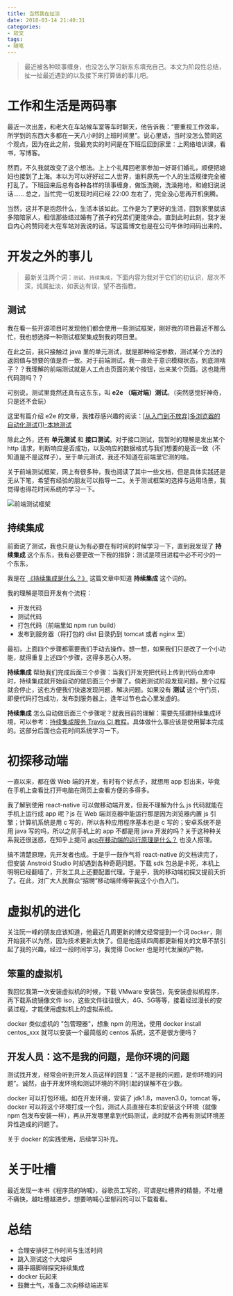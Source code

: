 ```yaml
---
title: 当然我在扯淡
date: 2018-03-14 21:40:31
categories:
- 软文
tags:
- 随笔
---
```


> 最近被各种琐事缠身，也没怎么学习新东东填充自己。本文为阶段性总结，扯一扯最近遇到的以及接下来打算做的事儿吧。

# 工作和生活是两码事

最近一次出差，和老大在车站候车室等车时聊天，他告诉我：“要重视工作效率，所学到的东西大多都在一天八小时的上班时间里”。说心里话，当时没怎么赞同这个观点，因为在此之前，我最充实的时间是在下班后回到家里：上网络培训课，看书，写博客。

然而，不久我就改变了这个想法。上上个礼拜回老家参加一好哥们婚礼，顺便把媳妇也接到了上海。本以为可以好好过二人世界，谁料原先一个人的生活规律完全被打乱了。下班回来后总有各种各样的琐事缠身，做饭洗碗，洗澡拖地，和媳妇说说话...... 总之，当忙完一切发现时间已经 22:00 左右了，完全没心思再开机倒腾。

当然，这并不是抱怨什么，生活本该如此。工作是为了更好的生活，回到家里就该多陪陪家人，相信那些结过婚有了孩子的兄弟们更能体会。直到此时此刻，我才发自内心的赞同老大在车站对我说的话。写这篇博文也是在公司午休时间码出来的。

# 开发之外的事儿

> 最新关注两个词：`测试`、`持续集成`，下面内容为我对于它们的初认识，层次不深，纯属扯淡，如表达有误，望不吝指教。

## 测试

我在看一些开源项目时发现他们都会使用一些测试框架，刚好我的项目最近不那么忙，我也想选择一种测试框架集成到我的项目里。

在此之前，我只接触过 java 里的单元测试，就是那种给定参数，测试某个方法的返回值与想要的值是否一致。对于前端测试，我一直处于意识模糊状态，到底测啥子？？我理解的前端测试就是人工点击页面的某个按钮，出来某个页面。这也能用代码测吗？？

可别说，测试里竟然还真有这东东，叫 **e2e （端对端）测试**。（突然感觉好神奇，只是还不会玩）

这里有篇介绍 e2e 的文章，我推荐感兴趣的阅读：[[从入门到不放弃]多浏览器的自动化测试(1)-本地测试](https://zhuanlan.zhihu.com/p/27473256)

除此之外，还有 **单元测试** 和 **接口测试**。对于接口测试，我暂时的理解是发出某个 http 请求，判断响应是否成功，以及响应的数据格式与我们想要的是否一致（不知道是不是这样子）。至于单元测试，我还不知道在前端里它测的啥。

关于前端测试框架，网上有很多种，我也阅读了其中一些文档，但是具体实践还是无从下笔，希望有经验的朋友可以指导一二。关于测试框架的选择与适用场景，我觉得也得花时间系统的学习一下。

![前端测试框架](https://upload-images.jianshu.io/upload_images/6693922-1c803824d5c870ab.png?imageMogr2/auto-orient/strip%7CimageView2/2/w/1240)

## 持续集成

前面说了测试，我也只是认为有必要在有时间的时候学习一下，直到我发现了 **持续集成** 这个东东，我有必要更改一下我的措辞：测试是项目进程中必不可少的一个东东。

我是在 [《持续集成是什么？》](http://www.ruanyifeng.com/blog/2015/09/continuous-integration.html) 这篇文章中知道  **持续集成** 这个词的。

我的理解是项目开发有个流程：

- 开发代码
- 测试代码
- 打包代码（前端里如 npm run build）
- 发布到服务器（将打包的 dist 目录扔到 tomcat 或者 nginx 里）

最初，上面四个步骤都需要我们手动去操作。想一想，如果我们只是改了一个小功能，就得重复上述四个步骤，这得多恶心人呀。

**持续集成** 帮助我们完成后面三个步骤：当我们开发完把代码上传到代码仓库中时，持续集成就开始自动的做后面三个步骤了。倘若测试阶段发现问题，整个过程就会停止，这也方便我们快速发现问题，解决问题。如果没有 **测试** 这个守门员，即便代码打包成功，发布到服务器上，逢年过节也会心里发虚的。

**持续集成** 怎么自动做后面三个步骤呢？就我目前的理解：需要先搭建持续集成环境，可以参考：[持续集成服务 Travis CI 教程](http://www.ruanyifeng.com/blog/2017/12/travis_ci_tutorial.html)。具体做什么事应该是使用脚本完成的。这部分后面也会花时间系统学习一下。

# 初探移动端

一直以来，都在做 Web 端的开发，有时有个好点子，就想用 app 怼出来，毕竟在手机上查看比打开电脑在网页上查看方便的多得多。

我了解到使用 react-native 可以做移动端开发，但我不理解为什么 js 代码就能在手机上运行成 app 呢？js 在 Web 端浏览器中能运行那是因为浏览器内置 js 引擎；计算机系统是用 c 写的，所以各种应用程序基本也是 c 写的；安卓系统不是用 java 写的吗，所以之前手机上的 app 不都是用 java 开发的吗？关于这种种关系我还很迷惑，在知乎上提问 [app在移动端的运行原理是什么？](https://www.zhihu.com/question/267464093) 也没人搭理。

搞不清楚原理，先开发者也成。于是乎一鼓作气将 react-native 的文档读完了，但安装 Anstroid Studio 时却遇到各种奇葩问题。下载 sdk 包总是卡死，本机上明明已经翻墙了，开发工具上还要配置代理。于是乎，我的移动端初探又提前夭折了。在此，对广大人民群众“招聘”移动端师傅带我这个小白入门。

# 虚拟机的进化

关注阮一峰的朋友应该知道，他最近几周更新的博文经常提到一个词 `Docker`，刚开始我不以为然，因为技术更新太快了。但是他连续四周都更新相关的文章不禁引起了我的兴趣，经过一段时间学习，我觉得 Docker 也是时代发展的产物。

## 笨重的虚拟机

我回忆我第一次安装虚拟机的时候，下载 VMware 安装包，先安装虚拟机程序，再下载系统镜像文件 iso，这些文件往往很大，4G、5G等等，接着经过漫长的安装过程，才能使用虚拟机上的虚拟系统。

docker 类似虚机的 "包管理器"，想象 npm 的用法，使用 docker install centos_xxx 就可以安装一个最简版的 centos 系统，这不是很方便吗？

## 开发人员：这不是我的问题，是你环境的问题

测试找开发，经常会听到开发人员这样的回复：“这不是我的问题，是你环境的问题”。诚然，由于开发环境和测试环境的不同引起的误解不在少数。

docker 可以打包环境。如在开发环境，安装了 jdk1.8，maven3.0，tomcat 等，docker 可以将这个环境打成一个包，测试人员直接在本机安装这个环境（就像 npm 包发布安装一样），再从开发哪里拿到代码测试，此时就不会再有测试环境差异性造成的问题了。

关于 docker 的实践使用，后续学习补充。

# 关于吐槽

最近发现一本书《程序员的呐喊》，谷歌员工写的，可谓是吐槽界的精髓，不吐槽不痛快，越吐槽越进步。想要呐喊心里郁闷的可以下载看看。

# 总结

- 合理安排好工作时间与生活时间
- 跳入测试这个大熔炉
- 蹑手蹑脚得探究持续集成
- docker 玩起来
- 鼓舞士气，准备二次向移动端进军


